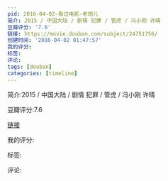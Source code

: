 ```yaml
---
pid: 2016-04-02-看过电影-老炮儿
简介: 2015 / 中国大陆 / 剧情 犯罪 / 管虎 / 冯小刚 许晴
豆瓣评分: '7.6'
链接: https://movie.douban.com/subject/24751756/
创建时间: '2016-04-02 01:47:57'
我的评分:
标签:
评论:
tags: [douban]
categories: [timeline]
---
```

简介:2015 / 中国大陆 / 剧情 犯罪 / 管虎 / 冯小刚 许晴

豆瓣评分:7.6

[链接](https://movie.douban.com/subject/24751756/)

我的评分:

标签:

评论:

